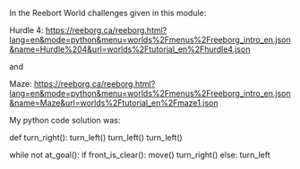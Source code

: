In the Reebort World challenges given in this module:

 Hurdle 4: https://reeborg.ca/reeborg.html?lang=en&mode=python&menu=worlds%2Fmenus%2Freeborg_intro_en.json&name=Hurdle%204&url=worlds%2Ftutorial_en%2Fhurdle4.json
 
 and 
 
 Maze: https://reeborg.ca/reeborg.html?lang=en&mode=python&menu=worlds%2Fmenus%2Freeborg_intro_en.json&name=Maze&url=worlds%2Ftutorial_en%2Fmaze1.json


 My python code solution was: 

def turn_right():
    turn_left()
    turn_left()
    turn_left()
  
while not at_goal():
    if front_is_clear():
        move()
        turn_right()
    else:
        turn_left